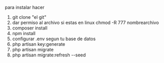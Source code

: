 <p>para instalar hacer </p>
<ol>
<li value="1">git clone "el git"</li>
<li> dar permiso al archivo si estas en linux  chmod -R 777 nombrearchivo</li>
<li>composer install</li>
<li> npm install</li>
<li>configurar .env segun tu base de datos</li>
<li>php artisan key:generate</li>
<li>php artisan migrate</li>
<li>php artisan migrate:refresh --seed</li>
</ol>